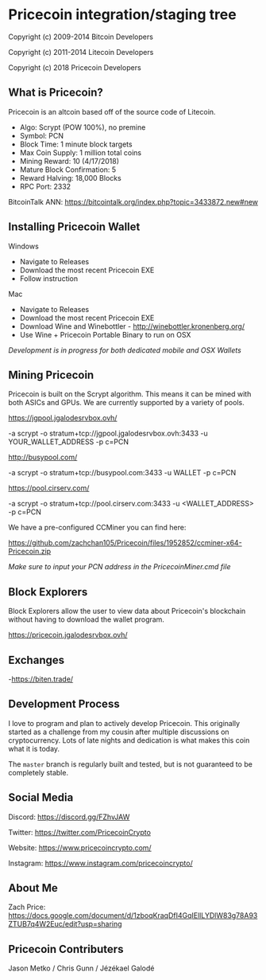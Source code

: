 Pricecoin integration/staging tree
================================

Copyright (c) 2009-2014 Bitcoin Developers

Copyright (c) 2011-2014 Litecoin Developers

Copyright (c) 2018 Pricecoin Developers

What is Pricecoin?
----------------

Pricecoin is an altcoin based off of the source code of Litecoin.

- Algo: Scrypt (POW 100%), no premine
- Symbol: PCN
- Block Time: 1 minute block targets
- Max Coin Supply: 1 million total coins
- Mining Reward: 10 (4/17/2018)
- Mature Block Confirmation: 5
- Reward Halving: 18,000 Blocks
- RPC Port: 2332

BitcoinTalk ANN:  https://bitcointalk.org/index.php?topic=3433872.new#new

Installing Pricecoin Wallet
-------------------

Windows
 - Navigate to Releases
 - Download the most recent Pricecoin EXE
 - Follow instruction

Mac
 - Navigate to Releases
 - Download the most recent Pricecoin EXE
 - Download Wine and Winebottler - http://winebottler.kronenberg.org/
 - Use Wine + Pricecoin Portable Binary to run on OSX
 
 *Development is in progress for both dedicated mobile and OSX Wallets*
 
 
Mining Pricecoin
-------------------

Pricecoin is built on the Scrypt algorithm. This means it can be mined with both
ASICs and GPUs. We are currently supported by a variety of pools. 




https://jgpool.jgalodesrvbox.ovh/ 


-a scrypt -o stratum+tcp://jgpool.jgalodesrvbox.ovh:3433 -u YOUR_WALLET_ADDRESS -p c=PCN



http://busypool.com/


-a scrypt -o stratum+tcp://busypool.com:3433 -u WALLET -p c=PCN



https://pool.cirserv.com/


-a scrypt -o stratum+tcp://pool.cirserv.com:3433 -u <WALLET_ADDRESS> -p c=PCN



We have a pre-configured CCMiner you can find here: 

https://github.com/zachchan105/Pricecoin/files/1952852/ccminer-x64-Pricecoin.zip

*Make sure to input your PCN address in the PricecoinMiner.cmd file*

Block Explorers
-------------------

Block Explorers allow the user to view data about Pricecoin's blockchain without having to download
the wallet program.
 
 https://pricecoin.jgalodesrvbox.ovh/
 
Exchanges
-------------------
 
 -https://biten.trade/
 
 
Development Process
-------------------

I love to program and plan to actively develop Pricecoin. This originally 
started as a challenge from my cousin after multiple discussions on cryptocurrency. Lots of late nights
and dedication is what makes this coin what it is today. 

The `master` branch is regularly built and tested, but is not guaranteed to be
completely stable. 

Social Media
------------------

Discord: https://discord.gg/FZhvJAW

Twitter: https://twitter.com/PricecoinCrypto

Website: https://www.pricecoincrypto.com/

Instagram: https://www.instagram.com/pricecoincrypto/

About Me
-------------------

Zach Price:
https://docs.google.com/document/d/1zboqKraqDfI4GqIEllLYDlW83g78A93ZTUB7q4W2Euc/edit?usp=sharing

Pricecoin Contributers 
-------------------

Jason Metko / Chris Gunn / Jézékael Galodé
